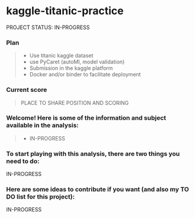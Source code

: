 # kaggle-titanic-practice
PROJECT STATUS: IN-PROGRESS

### Plan
> - Use titanic kaggle dataset
> - use PyCaret (autoMl, model validation)
> - Submission in the kaggle platform
> - Docker and/or binder to facilitate deployment

### Current score
> PLACE TO SHARE POSITION AND SCORING

### Welcome! Here is some of the information and subject available in the analysis:
> - IN-PROGRESS

### To start playing with this analysis, there are two things you need to do:
IN-PROGRESS

### Here are some ideas to contribute if you want (and also my TO DO list for this project):
IN-PROGRESS
